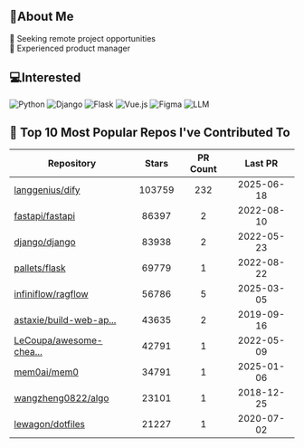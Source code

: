 ## 💫About Me 
👯 Seeking remote project opportunities   
🌱 Experienced product manager

## 💻Interested
![Python](https://img.shields.io/badge/python-3670A0?style=for-the-badge&logo=python&logoColor=ffdd54) ![Django](https://img.shields.io/badge/django-%23092E20.svg?style=for-the-badge&logo=django&logoColor=white) ![Flask](https://img.shields.io/badge/flask-%23000.svg?style=for-the-badge&logo=flask&logoColor=white) ![Vue.js](https://img.shields.io/badge/vuejs-%2335495e.svg?style=for-the-badge&logo=vuedotjs&logoColor=%234FC08D)  ![Figma](https://img.shields.io/badge/figma-%23F24E1E.svg?style=for-the-badge&logo=figma&logoColor=white) ![LLM](https://img.shields.io/badge/LLM-%23412991.svg?style=for-the-badge&logo=openai&logoColor=white)

## 🌟 Top 10 Most Popular Repos I've Contributed To

| Repository | Stars | PR Count | Last PR |
|-----|:---:|:---:|:---:|
| [langgenius/dify](https://github.com/langgenius/dify) | 103759 | 232 | 2025-06-18 |
| [fastapi/fastapi](https://github.com/fastapi/fastapi) | 86397 | 2 | 2022-08-10 |
| [django/django](https://github.com/django/django) | 83938 | 2 | 2022-05-23 |
| [pallets/flask](https://github.com/pallets/flask) | 69779 | 1 | 2022-08-22 |
| [infiniflow/ragflow](https://github.com/infiniflow/ragflow) | 56786 | 5 | 2025-03-05 |
| [astaxie/build-web-ap...](https://github.com/astaxie/build-web-application-with-golang) | 43635 | 2 | 2019-09-16 |
| [LeCoupa/awesome-chea...](https://github.com/LeCoupa/awesome-cheatsheets) | 42791 | 1 | 2022-05-09 |
| [mem0ai/mem0](https://github.com/mem0ai/mem0) | 34791 | 1 | 2025-01-06 |
| [wangzheng0822/algo](https://github.com/wangzheng0822/algo) | 23101 | 1 | 2018-12-25 |
| [lewagon/dotfiles](https://github.com/lewagon/dotfiles) | 21227 | 1 | 2020-07-02 |

